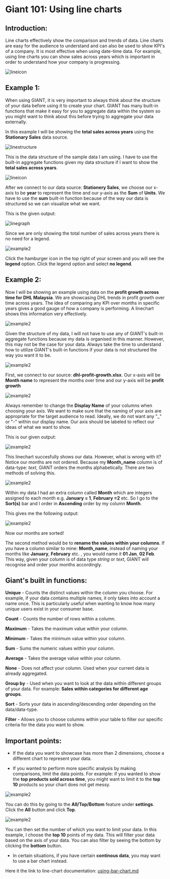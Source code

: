 # Giant 101: Using line charts

## Introduction:

Line charts effectively show the comparison and trends of data. Line charts are easy for the audience to understand and can also be used to show KPI's of a company. It is most effective when using date-time data. For example, using line charts you can show sales across years which is important in order to understand how your company is progressing.

![lineicon](images/giant-101-linechart/line-icon.PNG)

## Example 1:

When using GIANT, it is very important to always think about the structure of your data before using it to create your chart. GIANT has many built-in functions that make it easy for you to aggregate data within the system so you might want to think about this before trying to aggregate your data externally.

In this example I will be showing the **total sales across years** using the **Stationary Sales** data source.

![linestructure](images/giant-101-linechart/data-structure.PNG)

This is the data structure of the sample data I am using. I have to use the built-in aggregate functions given my data structure if I want to show the **total sales across years**. 

![lineicon](images/giant-101-linechart/data-bind.PNG)

After we connect to our data source: **Stationery Sales**, we choose our x-axis to be **year** to represent the time and our y-axis as the **Sum** of **Units**. We have to use the **sum** built-in function because of the way our data is structured so we can visualize what we want.

This is the given output:

![linegraph](images/giant-101-linechart/line-graph.PNG)

Since we are only showing the total number of sales across years there is no need for a legend. 

![example2](images/giant-101-linechart/legend.PNG)

Click the hamburger icon in the top right of your screen and you will see the **legend** option. Click the legend option and select **no legend**. 

## Example 2:

Now I will be showing an example using data on the **profit growth across time for DHL Malaysia**. We are showcasing DHL trends in profit growth over time across years. The idea of comparing any KPI over months in specific years gives a good gauge of how a company is performing. A linechart shows this information very effectively.

![example2](images/giant-101-linechart/data-structure2.PNG)

Given the structure of my data, I will not have to use any of GIANT's built-in aggregate functions because my data is organised in this manner. However, this may not be the case for your data. Always take the time to understand how to utilize GIANT's built-in functions if your data is not structured the way you want it to be.

![example2](images/giant-101-linechart/data-bind-2.PNG)

First, we connect to our source: **dhl-profit-growth.xlsx**. Our x-axis will be **Month name** to represent the months over time and our y-axis will be **profit growth**

![example2](images/giant-101-linechart/data-bind-x.PNG)

Always remember to change the **Display Name** of your columns when choosing your axis. We want to make sure that the naming of your axis are appropriate for the target audience to read. Ideally, we do not want any "_" or "-" within our display name. Our axis should be labeled to reflect our ideas of what we want to show.

This is our given output:

![example2](images/giant-101-linechart/line-graph-2.PNG)

This linechart succesfully shows our data. However, what is wrong with it? Notice our months are not ordered. Because my **Month_name** column is of data-type: *text*, GIANT orders the months alphabetically. There are two methods of solving this.

![example2](images/giant-101-linechart/data-order.PNG)

Within my data I had an extra column called **Month** which are integers assigned to each month e.g. **January = 1**, **February =2** etc. So I go to the **Sort(s)** bar and I order in **Ascending** order by my column **Month**.

This gives me the following output:

![example2](images/giant-101-linechart/line-graph-improved.PNG)

Now our months are sorted! 

The second method would be to **rename the values within your columns**. If you have a column similar to mine: **Month_name**, instead of naming your months like **January**, **February** etc. , you would name it **01 Jan**, **02 Feb**. This way, given your column is of data type *string* or *text*, GIANT will recognise and order your months accordingly.

## Giant's built in functions:

**Unique** - Counts the distinct values within the column you choose. For example, if your data contains multiple names, it only takes into account a name once. This is particularly useful when wanting to know how many unique users exist in your consumer base.

**Count** - Counts the number of rows within a column.

**Maximum** - Takes the maximum value within your column.

**Minimum** - Takes the minimum value within your column.

**Sum** - Sums the numeric values within your column.

**Average** - Takes the average value within your column.

**None** - Does not affect your column. Used when your current data is already aggregated.

**Group by** - Used when you want to look at the data within different groups of your data. For example: **Sales within categories for different age groups**.

**Sort** - Sorts your data in ascending/descending order depending on the data/data-type.

**Filter** - Allows you to choose columns within your table to filter our specific criteria for the data you want to show.

## Important points:

- If the data you want to showcase has more than 2 dimensions, choose a different chart to represent your data.

- If you wanted to perform more specific analysis by making comparisons, limit the data points. For example: if you wanted to show the **top products sold across time**, you might want to limit it to the **top 10** products so your chart does not get messy. 

![example2](images/giant-101-linechart/limit.PNG)

You can do this by going to the **All/Top/Bottom** feature under **settings**. Click the **All** button and click **Top**.

![example2](images/giant-101-linechart/limit2.PNG)

You can then set the number of which you want to limit your data. In this example, I choose the **top 10** points of my data. This will filter your data based on the axis of your data. You can also filter by seeing the bottom by clicking the **bottom** button.

- In certain situations, if you have certain **continous data**, you may want to use a bar chart instead.
 
 
 Here it the link to line-chart documentation:
    [using-bar-chart.md](giant-documentations/visual/using-bar-chart.md)